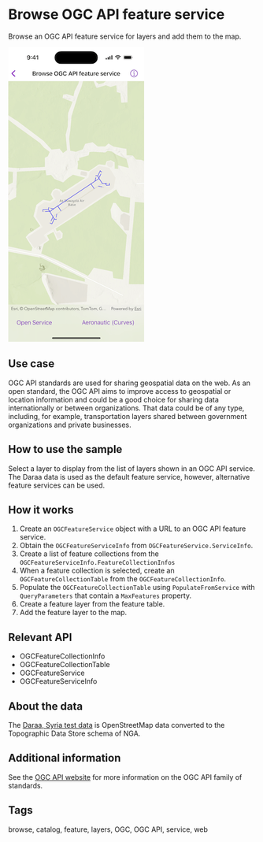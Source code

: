 # Browse OGC API feature service

Browse an OGC API feature service for layers and add them to the map.

![Image of browse OGC API feature service](browse-ogc-api-feature-service.png)

## Use case

OGC API standards are used for sharing geospatial data on the web. As an open standard, the OGC API aims to improve access to geospatial or location information and could be a good choice for sharing data internationally or between organizations. That data could be of any type, including, for example, transportation layers shared between government organizations and private businesses.

## How to use the sample

Select a layer to display from the list of layers shown in an OGC API service. The Daraa data is used as the default feature service, however, alternative feature services can be used.

## How it works

1. Create an `OGCFeatureService` object with a URL to an OGC API feature service.
2. Obtain the `OGCFeatureServiceInfo` from `OGCFeatureService.ServiceInfo`.
3. Create a list of feature collections from the `OGCFeatureServiceInfo.FeatureCollectionInfos`
4. When a feature collection is selected, create an `OGCFeatureCollectionTable` from the `OGCFeatureCollectionInfo`.
5. Populate the `OGCFeatureCollectionTable` using `PopulateFromService` with `QueryParameters` that contain a `MaxFeatures` property.
6. Create a feature layer from the feature table.
7. Add the feature layer to the map.

## Relevant API

* OGCFeatureCollectionInfo
* OGCFeatureCollectionTable
* OGCFeatureService
* OGCFeatureServiceInfo

## About the data

The [Daraa, Syria test data](https://demo.ldproxy.net/daraa) is OpenStreetMap data converted to the Topographic Data Store schema of NGA.

## Additional information

See the [OGC API website](https://ogcapi.ogc.org/) for more information on the OGC API family of standards.

## Tags

browse, catalog, feature, layers, OGC, OGC API, service, web
